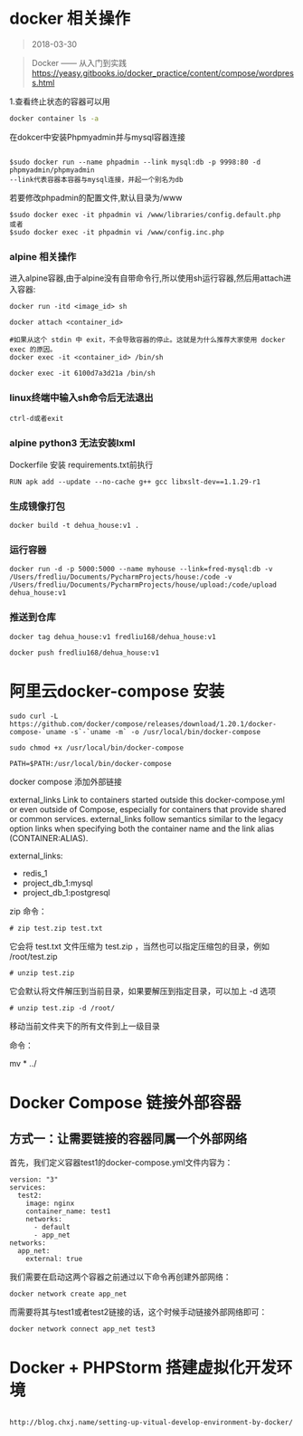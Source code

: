 # docker 相关操作
> 2018-03-30

>Docker —— 从入门到实践 https://yeasy.gitbooks.io/docker_practice/content/compose/wordpress.html


1.查看终止状态的容器可以用 

```cmd 
docker container ls -a 

```

在dokcer中安装Phpmyadmin并与mysql容器连接 

```

$sudo docker run --name phpadmin --link mysql:db -p 9998:80 -d phpmyadmin/phpmyadmin
--link代表容器本容器与mysql连接，并起一个别名为db

```

若要修改phpadmin的配置文件,默认目录为/www
```
$sudo docker exec -it phpadmin vi /www/libraries/config.default.php
或者
$sudo docker exec -it phpadmin vi /www/config.inc.php
```

### alpine 相关操作

进入alpine容器,由于alpine没有自带命令行,所以使用sh运行容器,然后用attach进入容器:

```
docker run -itd <image_id> sh

docker attach <container_id>

#如果从这个 stdin 中 exit，不会导致容器的停止。这就是为什么推荐大家使用 docker exec 的原因。
docker exec -it <container_id> /bin/sh

docker exec -it 6100d7a3d21a /bin/sh
```

###  linux终端中输入sh命令后无法退出

```
ctrl-d或者exit

```

### alpine python3 无法安装lxml

Dockerfile 安装 requirements.txt前执行
```
RUN apk add --update --no-cache g++ gcc libxslt-dev==1.1.29-r1
```

### 生成镜像打包
```
docker build -t dehua_house:v1 .
```

### 运行容器

```
docker run -d -p 5000:5000 --name myhouse --link=fred-mysql:db -v /Users/fredliu/Documents/PycharmProjects/house:/code -v /Users/fredliu/Documents/PycharmProjects/house/upload:/code/upload dehua_house:v1
```

### 推送到仓库

```cython
docker tag dehua_house:v1 fredliu168/dehua_house:v1

docker push fredliu168/dehua_house:v1
```


# 阿里云docker-compose 安装

```
sudo curl -L https://github.com/docker/compose/releases/download/1.20.1/docker-compose-`uname -s`-`uname -m` -o /usr/local/bin/docker-compose

sudo chmod +x /usr/local/bin/docker-compose

PATH=$PATH:/usr/local/bin/docker-compose

```



docker compose 添加外部链接

external_links
Link to containers started outside this docker-compose.yml or even outside of Compose, especially for containers that provide shared or common services. external_links follow semantics similar to the legacy option links when specifying both the container name and the link alias (CONTAINER:ALIAS).

external_links:
 - redis_1
 - project_db_1:mysql
 - project_db_1:postgresql


zip 命令： 
```
# zip test.zip test.txt 
```

它会将 test.txt 文件压缩为 test.zip ，当然也可以指定压缩包的目录，例如 /root/test.zip 
```
# unzip test.zip 
```

它会默认将文件解压到当前目录，如果要解压到指定目录，可以加上 -d 选项 
```
# unzip test.zip -d /root/ 
```

移动当前文件夹下的所有文件到上一级目录

命令：

mv * ../



# Docker Compose 链接外部容器

## 方式一：让需要链接的容器同属一个外部网络

首先，我们定义容器test1的docker-compose.yml文件内容为：

```
version: "3"
services:
  test2:
    image: nginx
    container_name: test1
    networks:
      - default
      - app_net
networks:
  app_net:
    external: true
```

我们需要在启动这两个容器之前通过以下命令再创建外部网络：
```
docker network create app_net
```

而需要将其与test1或者test2链接的话，这个时候手动链接外部网络即可：
```
docker network connect app_net test3
```

# Docker + PHPStorm 搭建虚拟化开发环境

```

http://blog.chxj.name/setting-up-vitual-develop-environment-by-docker/

```

